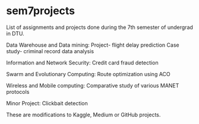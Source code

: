 # sem7projects
List of assignments and projects done during the 7th semester of undergrad in DTU.

Data Warehouse and Data mining:
  Project- flight delay prediction
  Case study- criminal record data analysis

Information and Network Security:
  Credit card fraud detection
  
Swarm and Evolutionary Computing:
  Route optimization using ACO
  
Wireless and Mobile computing:
  Comparative study of various MANET protocols
  
Minor Project:
  Clickbait detection
  
  
These are modifications to Kaggle, Medium or GitHub projects.
